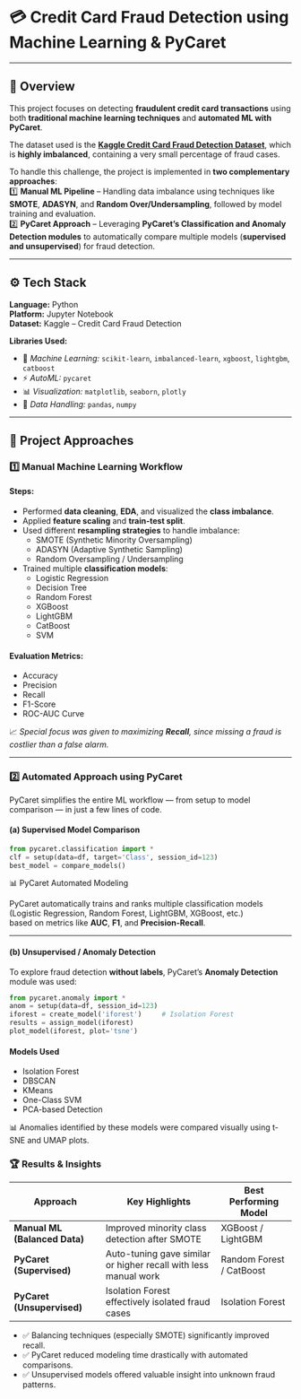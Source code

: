 # 💳 Credit Card Fraud Detection using Machine Learning & PyCaret  

---

## 📘 Overview  

This project focuses on detecting **fraudulent credit card transactions** using both **traditional machine learning techniques** and **automated ML with PyCaret**.  

The dataset used is the [**Kaggle Credit Card Fraud Detection Dataset**](https://www.kaggle.com/mlg-ulb/creditcardfraud), which is **highly imbalanced**, containing a very small percentage of fraud cases.  

To handle this challenge, the project is implemented in **two complementary approaches**:  
1️⃣ **Manual ML Pipeline** – Handling data imbalance using techniques like **SMOTE**, **ADASYN**, and **Random Over/Undersampling**, followed by model training and evaluation.  
2️⃣ **PyCaret Approach** – Leveraging **PyCaret’s Classification and Anomaly Detection modules** to automatically compare multiple models (**supervised and unsupervised**) for fraud detection.  

---

## ⚙️ Tech Stack  

**Language:** Python  
**Platform:** Jupyter Notebook  
**Dataset:** Kaggle – Credit Card Fraud Detection  

**Libraries Used:**  
- 🧩 *Machine Learning:* `scikit-learn`, `imbalanced-learn`, `xgboost`, `lightgbm`, `catboost`  
- ⚡ *AutoML:* `pycaret`  
- 📊 *Visualization:* `matplotlib`, `seaborn`, `plotly`  
- 🧮 *Data Handling:* `pandas`, `numpy`  

---

## 🧠 Project Approaches  

### 1️⃣ Manual Machine Learning Workflow  

#### **Steps:**  
- Performed **data cleaning**, **EDA**, and visualized the **class imbalance**.  
- Applied **feature scaling** and **train-test split**.  
- Used different **resampling strategies** to handle imbalance:  
  - SMOTE (Synthetic Minority Oversampling)  
  - ADASYN (Adaptive Synthetic Sampling)  
  - Random Oversampling / Undersampling  
- Trained multiple **classification models**:  
  - Logistic Regression  
  - Decision Tree  
  - Random Forest  
  - XGBoost  
  - LightGBM  
  - CatBoost  
  - SVM  

#### **Evaluation Metrics:**  
- Accuracy  
- Precision  
- Recall  
- F1-Score  
- ROC-AUC Curve  

📈 *Special focus was given to maximizing **Recall**, since missing a fraud is costlier than a false alarm.*  

---

### 2️⃣ Automated Approach using PyCaret  

PyCaret simplifies the entire ML workflow — from setup to model comparison — in just a few lines of code.  

#### **(a) Supervised Model Comparison**  

```python
from pycaret.classification import *
clf = setup(data=df, target='Class', session_id=123)
best_model = compare_models()
```

📊 PyCaret Automated Modeling  

PyCaret automatically trains and ranks multiple classification models  
(Logistic Regression, Random Forest, LightGBM, XGBoost, etc.)  
based on metrics like **AUC**, **F1**, and **Precision-Recall**.  

---

#### **(b) Unsupervised / Anomaly Detection**  

To explore fraud detection **without labels**, PyCaret’s **Anomaly Detection** module was used:  

```python
from pycaret.anomaly import *
anom = setup(data=df, session_id=123)
iforest = create_model('iforest')     # Isolation Forest
results = assign_model(iforest)
plot_model(iforest, plot='tsne')
```
#### **Models Used**
 - Isolation Forest
 - DBSCAN
 - KMeans
 - One-Class SVM
 - PCA-based Detection

📊 Anomalies identified by these models were compared visually using t-SNE and UMAP plots.

### 🏆 Results & Insights
| Approach                      | Key Highlights                                                  | Best Performing Model    |
| ----------------------------- | --------------------------------------------------------------- | ------------------------ |
| **Manual ML (Balanced Data)** | Improved minority class detection after SMOTE                   | XGBoost / LightGBM       |
| **PyCaret (Supervised)**      | Auto-tuning gave similar or higher recall with less manual work | Random Forest / CatBoost |
| **PyCaret (Unsupervised)**    | Isolation Forest effectively isolated fraud cases               | Isolation Forest         |

- ✅ Balancing techniques (especially SMOTE) significantly improved recall.
- ✅ PyCaret reduced modeling time drastically with automated comparisons.
- ✅ Unsupervised models offered valuable insight into unknown fraud patterns.


